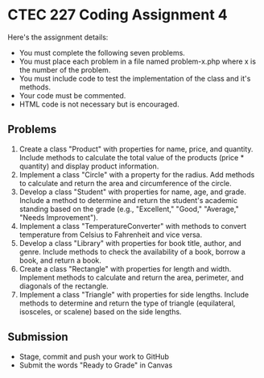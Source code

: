 # CTEC 227 Coding Assignment 4

Here's the assignment details:

- You must complete the following seven problems.
- You must place each problem in a file named problem-x.php where x is the number of the problem.
- You must include code to test the implementation of the class and it's methods.
- Your code must be commented.
- HTML code is not necessary but is encouraged.

## Problems

1. Create a class "Product" with properties for name, price, and quantity. Include methods to calculate the total value of the products (price * quantity) and display product information.
2. Implement a class "Circle" with a property for the radius. Add methods to calculate and return the area and circumference of the circle.
3. Develop a class "Student" with properties for name, age, and grade. Include a method to determine and return the student's academic standing based on the grade (e.g., "Excellent," "Good," "Average," "Needs Improvement").
4. Implement a class "TemperatureConverter" with methods to convert temperature from Celsius to Fahrenheit and vice versa.
5. Develop a class "Library" with properties for book title, author, and genre. Include methods to check the availability of a book, borrow a book, and return a book.
6. Create a class "Rectangle" with properties for length and width. Implement methods to calculate and return the area, perimeter, and diagonals of the rectangle.
7. Implement a class "Triangle" with properties for side lengths. Include methods to determine and return the type of triangle (equilateral, isosceles, or scalene) based on the side lengths.

## Submission

- Stage, commit and push your work to GitHub
- Submit the words "Ready to Grade" in Canvas
